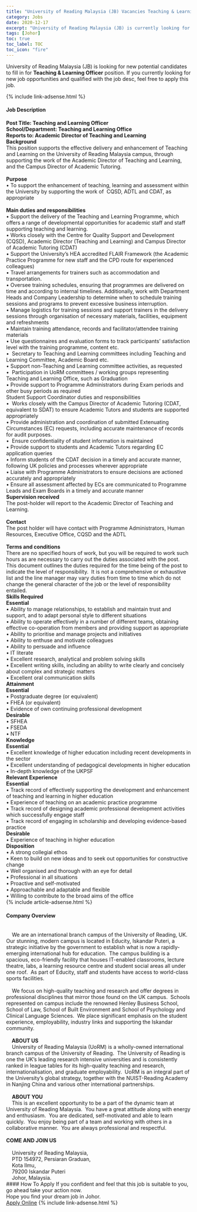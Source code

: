 ```yaml
---
title: "University of Reading Malaysia (JB) Vacancies Teaching & Learning Officer" 
category: Jobs 
date: 2020-12-17 
excerpt: "University of Reading Malaysia (JB) is currently looking for suitable person to fill in the Teaching & Learning Officer which positioned at Johor" 
tags: [Johor] 
toc: true 
toc_label: TOC 
toc_icon: "fire" 
--- 
```


<p>University of Reading Malaysia (JB) is looking for new potential candidates to fill in for <b>Teaching & Learning Officer</b> position. If you currently looking for new job opportunities and qualified with the job desc, feel free to apply this job.
</p>{% include link-adsense.html %} 
<div><div><div><h4>Job Description</h4></div></div><div><div><span><div><div><strong>Post Title: Teaching and Learning Officer<br>School/Department: Teaching and Learning Office<br>Reports to: Academic Director of Teaching and Learning</strong></div><div><strong>Background</strong></div><div>This position supports the effective delivery and enhancement of Teaching and Learning on the University of Reading Malaysia campus, through supporting the work of the Academic Director of Teaching and Learning, and the Campus Director of Academic Tutoring.</div><div><br><strong>Purpose</strong><br>&#8226; To support the enhancement of teaching, learning and assessment within the University by supporting the work of&#160; CQSD, ADTL and CDAT, as appropriate</div><div><br><strong>Main duties and responsibilities</strong><br>&#8226; Support the delivery of the Teaching and Learning Programme, which offers a range of developmental opportunities for academic staff and staff supporting teaching and learning.<br>&#8226; Works closely with the Centre for Quality Support and Development (CQSD), Academic Director (Teaching and Learning) and Campus Director of Academic Tutoring (CDAT)<br>&#8226; Support the University&#8217;s HEA accredited FLAIR Framework (the Academic Practice Programme for new staff and the CPD route for experienced colleagues)<br>&#8226; Travel arrangements for trainers such as accommodation and transportation.<br>&#8226; Oversee training schedules, ensuring that programmes are delivered on time and according to internal timelines. Additionally, work with Department Heads and Company Leadership to determine when to schedule training sessions and programs to prevent excessive business interruption.<br>&#8226; Manage logistics for training sessions and support trainers in the delivery sessions through organisation of necessary materials, facilities, equipment and refreshments<br>&#8226; Maintain training attendance, records and facilitator/attendee training materials<br>&#8226; Use questionnaires and evaluation forms to track participants&#8217; satisfaction level with the training programme, content etc.<br>&#8226;&#160; Secretary to Teaching and Learning committees including Teaching and Learning Committee, Academic Board etc.<br>&#8226; Support non-Teaching and Learning committee activities, as requested<br>&#8226;&#160; Participation in UoRM committees / working groups representing Teaching and Learning Office, such as Graduation</div><div>&#8226; Provide support to Programme Administrators during Exam periods and other busy periods as required<div>Student Support Coordinator duties and responsibilities<br>&#8226;&#160; Works closely with the Campus Director of Academic Tutoring (CDAT, equivalent to SDAT) to ensure Academic Tutors and students are supported appropriately<br>&#8226; Provide administration and coordination of submitted Extenuating Circumstances (EC) requests, including accurate maintenance of records for audit purposes.</div><div>&#8226;&#160; Ensure confidentiality of student information is maintained<br>&#8226; Provide support to students and Academic Tutors regarding EC application queries<br>&#8226; Inform students of the CDAT decision in a timely and accurate manner, following UK policies and processes wherever appropriate<br>&#8226; Liaise with Programme Administrators to ensure decisions are actioned accurately and appropriately<br>&#8226; Ensure all assessment affected by ECs are communicated to Programme Leads and Exam Boards in a timely and accurate manner</div><div><strong>Supervision received</strong><br>The post-holder will report to the Academic Director of Teaching and Learning.<br>&#160;</div><div><strong>Contact</strong><br>The post holder will have contact with Programme Administrators, Human Resources, Executive Office, CQSD and the ADTL<br>&#160;</div><div><strong>Terms and conditions</strong><br>There are no specified hours of work, but you will be required to work such hours as are necessary to carry out the duties associated with the post.<br>This document outlines the duties required for the time being of the post to indicate the level of responsibility.&#160; It is not a comprehensive or exhaustive list and the line manager may vary duties from time to time which do not change the general character of the job or the level of responsibility entailed.</div><div><strong>Skills Required</strong></div><div><strong>Essential</strong></div><div>&#8226; Ability to manage relationships, to establish and maintain trust and support, and to adapt personal style to different situations</div><div>&#8226; Ability to operate effectively in a number of different teams, obtaining effective co-operation from members and providing support as appropriate<br>&#8226; Ability to prioritise and manage projects and initiatives<br>&#8226; Ability to enthuse and motivate colleagues<br>&#8226; Ability to persuade and influence<br>&#8226; IT literate<br>&#8226; Excellent research, analytical and problem solving skills<br>&#8226; Excellent writing skills, including an ability to write clearly and concisely about complex and strategic matters<br>&#8226; Excellent oral communication skills</div><div><strong>Attainment</strong></div><div><strong>Essential</strong></div><div>&#8226; Postgraduate degree (or equivalent)<br>&#8226; FHEA (or equivalent)<br>&#8226; Evidence of own continuing professional development</div><div><strong>Desirable&#160;</strong></div><div>&#8226; SFHEA<br>&#8226; FSEDA<br>&#8226; NTF</div><div><strong>Knowledge&#160;</strong></div><div><strong>Essential</strong></div><div>&#8226; Excellent knowledge of higher education including recent developments in the sector</div><div>&#8226; Excellent understanding of pedagogical developments in higher education<br>&#8226; In-depth knowledge of the UKPSF</div><div><strong>Relevant Experience&#160;</strong></div><div><strong>Essential</strong></div><div>&#8226; Track record of effectively supporting the development and enhancement of teaching and learning in higher education<br>&#8226; Experience of teaching on an academic practice programme<br>&#8226; Track record of designing academic professional development activities which successfully engage staff</div><div>&#8226; Track record of engaging in scholarship and developing evidence-based practice</div><div><strong>Desirable</strong></div><div>&#8226; Experience of teaching in higher education</div><div><strong>Disposition</strong></div><div>&#8226; A strong collegial ethos<br>&#8226; Keen to build on new ideas and to seek out opportunities for constructive change<br>&#8226; Well organised and thorough with an eye for detail<br>&#8226; Professional in all situations<br>&#8226; Proactive and self-motivated<br>&#8226; Approachable and adaptable and flexible<br>&#8226; Willing to contribute to the broad aims of the office</div></div></div></span></div></div></div> 
{% include article-adsense.html %} 
<div><div><div><h4>Company Overview</h4></div></div><div><div><span><div><div>
	&#160; &#160;<br>
	&#160;&#160;&#160; We are an international branch campus of the University of Reading, UK.&#160; Our stunning, modern campus is located in Educity, Iskandar Puteri, a strategic initiative by the government to establish what is now a rapidly-emerging international hub for education.&#160; The campus building is a spacious, eco-friendly facility that houses IT-enabled classrooms, lecture theatre, labs, a learning resource centre and student social areas all under one roof.&#160; As part of Educity, staff and students have access to world-class sports facilities.<br>
	&#160;&#160;&#160;<br>
	&#160;&#160;&#160; We focus on high-quality teaching and research and offer degrees in professional disciplines that mirror those found on the UK campus.&#160; Schools represented on campus include the renowned Henley Business School, School of Law, School of Built Environment and School of Psychology and Clinical Language Sciences.&#160; We place significant emphasis on the student experience, employability, industry links and supporting the Iskandar community.<br>
	&#160;&#160;&#160;<br>
	&#160;&#160;&#160;<strong> ABOUT US</strong><br>
	&#160;&#160;&#160; University of Reading Malaysia (UoRM) is a wholly-owned international branch campus of the University of Reading.&#160; The University of Reading is one the UK&#8217;s leading research intensive universities and is consistently ranked in league tables for its high-quality teaching and research, internationalisation, and graduate employability.&#160; UoRM is an integral part of the University&#8217;s global strategy, together with the NUIST-Reading Academy in Nanjing China and various other international partnerships.<br>
	&#160;&#160;&#160;<br>
	&#160;&#160;&#160; <strong>ABOUT YOU</strong><br>
	&#160;&#160;&#160; This is an excellent opportunity to be a part of the dynamic team at University of Reading Malaysia.&#160; You have a great attitude along with energy and enthusiasm.&#160; You are dedicated, self-motivated and able to learn quickly.&#160; You enjoy being part of a team and working with others in a collaborative manner.&#160; You are always professional and respectful.<br><br><strong> COME AND JOIN US</strong><br>
	&#160;&#160;&#160;&#160;<br>
	&#160;&#160;&#160; University of Reading Malaysia,<br>
	&#160;&#160;&#160; PTD 154972, Persiaran Graduan,<br>
	&#160;&#160;&#160; Kota Ilmu,<br>
	&#160;&#160;&#160; 79200 Iskandar Puteri<br>
	&#160;&#160;&#160; Johor, Malaysia.</div></div></span></div></div></div> 
#### How To Apply 
If you confident and feel that this job is suitable to you, go ahead take your action now. <br/> 
Hope you find your dream job in Johor. <br/> 
<a href="https://www.jobstreet.com.my/en/job/teaching-learning-officer-4445334?jobId=jobstreet-my-job-4445334&sectionRank=4&token=0~f434ad69-6ea4-4b07-996b-43eb213c6ae8&fr=SRP%20View%20In%20New%20Ta" class="btn btn--info" target="_blank" rel="nofollow noopenner">Apply Online</a> 
{% include link-adsense.html %} 